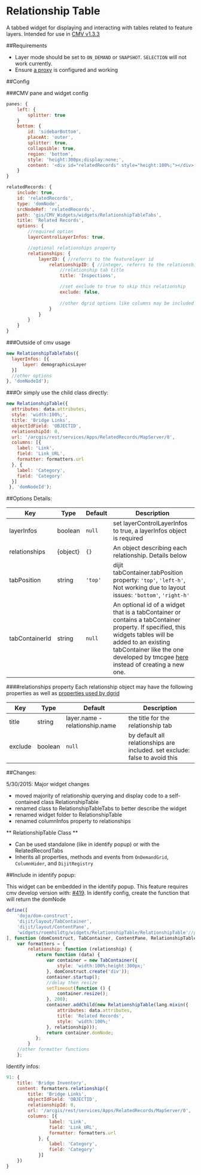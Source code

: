 Relationship Table
====================

A tabbed widget for displaying and interacting with tables related to feature layers.
Intended for use in [CMV v1.3.3](https://github.com/cmv/cmv-app/) 

##Requirements

* Layer mode should be set to `ON_DEMAND` or `SNAPSHOT`. `SELECTION` will not work currently.
* Ensure [a proxy](https://github.com/Esri/resource-proxy) is configured and working

##Config

###CMV pane and widget config 

```JavaScript
panes: {
    left: {
        splitter: true
    }
    bottom: {
        id: 'sidebarBottom',
        placeAt: 'outer',
        splitter: true,
        collapsible: true,
        region: 'bottom',
        style: 'height:300px;display:none;',
        content: '<div id="relatedRecords" style="height:100%;"></div>'
    }
}
```

```JavaScript
relatedRecords: {
    include: true,
    id: 'relatedRecords',
    type: 'domNode',
    srcNodeRef: 'relatedRecords',
    path: 'gis/CMV_Widgets/widgets/RelationshipTableTabs',
    title: 'Related Records',
    options: {
        //required option
        layerControlLayerInfos: true,

        //optional relationships property
        relationships: {
            layerID: { //referrs to the featurelayer id
                relationshipID: { //integer, referrs to the relationship id on the rest services page
                    //relationship tab title
                    title: 'Inspections',

                    //set exclude to true to skip this relationship
                    exclude: false,
                    
                    //other dgrid options like columns may be included
                }
            }
        }
    }
}
```

###Outside of cmv usage
```JavaScript
new RelationshipTableTabs({
  layerInfos: [{
      layer: demographicsLayer
  }]
  //other options
}, 'domNodeId');
```

###Or simply use the child class directly:
```JavaScript
new RelationshipTable({
  attributes: data.attributes,
  style: 'width:100%;',
  title: 'Bridge Links',
  objectIdField: 'OBJECTID',
  relationshipId: 0,
  url: '/arcgis/rest/services/Apps/RelatedRecords/MapServer/0',
  columns: [{
    label: 'Link',
    field: 'Link_URL',
    formatter: formatters.url
  }, {
    label: 'Category',
    field: 'Category'
  }]
 }, 'domNodeId');
```

##Options Details:

Key        |      Type      | Default |  Description
---|-----|-------|----
layerInfos | boolean | `null` | set layerControlLayerInfos to true, a layerInfos object is required
relationships | {object} | `{}` | An object describing each relationship. Details below
tabPosition | string |  `'top'` | dijit tabContainer.tabPosition property: `'top'`, `'left-h'`, Not working due to layout issues: `'bottom'`, `'right-h'` 
tabContainerId | string | `null` | An optional id of a widget that is a tabContainer or contains a tabContainer property. If specified, this widgets tables will be added to an existing tabContainer like the one developed by tmcgee [here](https://github.com/tmcgee/cmv-widgets/blob/master/widgets/AttributesTable/README.md) instead of creating a new one.

####relationships property
Each relationship object may have the following properties as well as [properties 
used by dgrid](https://github.com/SitePen/dgrid/blob/master/doc/components/core-components/OnDemandList-and-OnDemandGrid.md)

Key | Type | Default | Description
----|------|---------|----
title | string | layer.name - relationship.name | the title for the relationship tab
exclude | boolean | `null` | by default all relationships are included. set exclude: false to avoid this

##Changes:

5/30/2015: Major widget changes
* moved majority of relationship querying and display code to a self-contained class RelationshipTable
* renamed class to RelationshipTableTabs to better describe the widget
* renamed widget folder to RelationshipTable
* renamed columnInfos property to relationships 

** RelationshipTable Class **
* Can be used standalone (like in identify popup) or with the RelatedRecordTabs
* Inherits all properties, methods and events from `OnDemandGrid`, `ColumnHider`, and `DijitRegistry`

##Include in identify popup:

This widget can be embedded in the identify popup. This feature requires cmv develop version with: [#419](https://github.com/cmv/cmv-app/pull/419).
In identify config, create the function that will return the domNode

```JavaScript
define([
    'dojo/dom-construct',
    'dijit/layout/TabContainer',
    'dijit/layout/ContentPane',
    'widgets/roemhildtg/widgets/RelationshipTable/RelationshipTable'//path is relevent to wherever you placed the file
], function (domConstruct, TabContainer, ContentPane, RelationshipTable) {
    var formatters = {
        relationship: function (relationship) {
           return function (data) {
               var container = new TabContainer({
                   style: 'width:100%;height:300px;'
               }, domConstruct.create('div'));
               container.startup();
               //delay then resize
               setTimeout(function () {
                   container.resize();
               }, 200);
               container.addChild(new RelationshipTable(lang.mixin({
                   attributes: data.attributes,
                   title: 'Related Records',
                   style: 'width:100%;'
               }, relationship)));
               return container.domNode;
           };
        }
    //other formatter functions
    };
```

Identify infos:
```JavaScript
91: {
    title: 'Bridge Inventory',
    content: formatters.relationship({
        title: 'Bridge Links',
        objectIdField: 'OBJECTID',
        relationshipId: 0,
        url: '/arcgis/rest/services/Apps/RelatedRecords/MapServer/0',
        columns: [{
                label: 'Link',
                field: 'Link_URL',
                formatter: formatters.url
            }, {
                label: 'Category',
                field: 'Category'
            }]
    })
}
```
